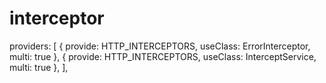 # interceptor

providers: [
    { provide: HTTP_INTERCEPTORS, useClass: ErrorInterceptor, multi: true },
    { provide: HTTP_INTERCEPTORS, useClass: InterceptService, multi: true },
  ],
